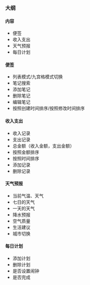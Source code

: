 ### 大纲

#### 内容

- 便签
- 收入支出
- 天气预报
- 每日计划

#### 便签

- 列表模式/九宫格模式切换
- 笔记搜索
- 添加笔记
- 删除笔记
- 编辑笔记
- 按照创建时间排序/按照修改时间排序

#### 收入支出

- 收入记录
- 支出记录
- 总金额（收入金额，支出金额）
- 按照金额排序
- 按照时间排序
- 添加记录
- 删除记录

#### 天气预报

- 当前气温、天气
- 七日的天气
- 一天的天气
- 降水预报
- 空气质量
- 生活建议
- 城市切换

#### 每日计划

- 添加计划
- 删除计划
- 是否设置闹钟
- 是否完成